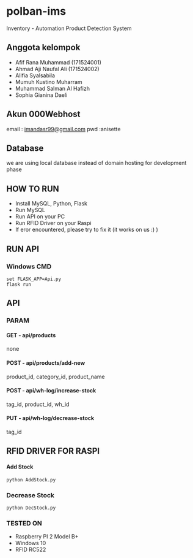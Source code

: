# polban-ims
Inventory - Automation Product Detection System

## Anggota kelompok
- Afif Rana Muhammad 	(171524001)
- Ahmad Aji Naufal Ali 	(171524002)
- Alifia Syalsabila
- Mumuh Kustino Muharram
- Muhammad Salman Al Hafizh
- Sophia Gianina Daeli

## Akun 000Webhost
email : imandasr99@gmail.com
pwd   :anisette

## Database
we are using local database instead of domain hosting for development phase

## HOW TO RUN
- Install MySQL, Python, Flask
- Run MySQL
- Run API on your PC
- Run RFID Driver on your Raspi
- If eror encountered, please try to fix it (it works on us :) )

## RUN API
### Windows CMD
```
set FLASK_APP=Api.py
flask run
```

## API
### PARAM
#### GET - api/products
none
#### POST - api/products/add-new
product_id, category_id, product_name
#### POST - api/wh-log/increase-stock
tag_id, product_id, wh_id
#### PUT - api/wh-log/decrease-stock
tag_id

## RFID DRIVER FOR RASPI
#### Add Stock
```
python AddStock.py
```
### Decrease Stock
```
python DecStock.py
```

### TESTED ON
- Raspberry PI 2 Model B+
- Windows 10
- RFID RC522



